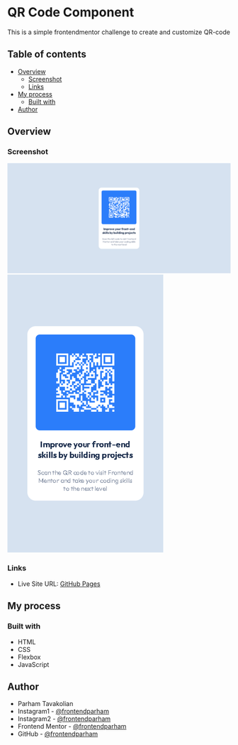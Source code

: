 # QR Code Component

This is a simple frontendmentor challenge to create and customize QR-code

## Table of contents

- [Overview](#overview)
  - [Screenshot](#screenshot)
  - [Links](#links)
- [My process](#my-process)
  - [Built with](#built-with)
- [Author](#author)

## Overview

### Screenshot

![](./screenshot-desktop.png)
![](./screenshot-mobile.png)

### Links

- Live Site URL: [GitHub Pages](https://frontendparham.github.io/QR-code-component/)

## My process

### Built with

- HTML
- CSS
- Flexbox
- JavaScript

## Author

- Parham Tavakolian
- Instagram1 - [@frontendparham](https://www.instagram.com/frontendparham)
- Instagram2 - [@frontendparham](https://www.instagram.com/ecofrontend)
- Frontend Mentor - [@frontendparham](https://www.frontendmentor.io/profile/frontendparham)
- GitHub - [@frontendparham](https://www.github.com/frontendparham)
